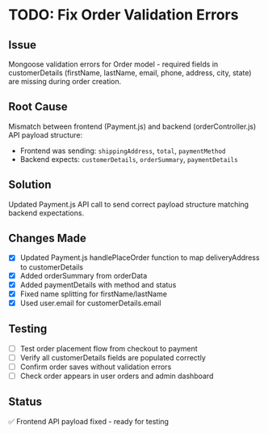 # TODO: Fix Order Validation Errors

## Issue
Mongoose validation errors for Order model - required fields in customerDetails (firstName, lastName, email, phone, address, city, state) are missing during order creation.

## Root Cause
Mismatch between frontend (Payment.js) and backend (orderController.js) API payload structure:
- Frontend was sending: `shippingAddress`, `total`, `paymentMethod`
- Backend expects: `customerDetails`, `orderSummary`, `paymentDetails`

## Solution
Updated Payment.js API call to send correct payload structure matching backend expectations.

## Changes Made
- [x] Updated Payment.js handlePlaceOrder function to map deliveryAddress to customerDetails
- [x] Added orderSummary from orderData
- [x] Added paymentDetails with method and status
- [x] Fixed name splitting for firstName/lastName
- [x] Used user.email for customerDetails.email

## Testing
- [ ] Test order placement flow from checkout to payment
- [ ] Verify all customerDetails fields are populated correctly
- [ ] Confirm order saves without validation errors
- [ ] Check order appears in user orders and admin dashboard

## Status
✅ Frontend API payload fixed - ready for testing
